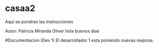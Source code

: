 # casaa2
Aqui se pondran las instrucciones

Autor: Patricia Miranda Oliver
hola buenos dias



#Documentacion (Dev 1)
El desarrollador 1 esta poniendo nuevas mejoras.